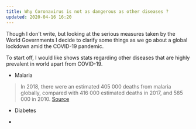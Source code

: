 ```yaml
---
title: Why Coronavirus is not as dangerous as other diseases ?
updated: 2020-04-16 16:20
---
```


Though I don't write, but looking at the serious measures taken by the World Governments I decide to clarify some things as we go about a global lockdown amid the COVID-19 pandemic.


To start off, I would like shows stats regarding other diseases that are highly prevalent in world apart from COVID-19.

* Malaria
> In 2018, there were an estimated 405 000 deaths from malaria globally, compared with 416 000 estimated deaths in 2017, and 585 000 in 2010.
[Source](https://www.who.int/news-room/feature-stories/detail/world-malaria-report-2019)

* Diabetes

* 

